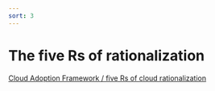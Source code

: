 ```yaml
---
sort: 3
---
```


# The five Rs of rationalization

[Cloud Adoption Framework / five Rs of cloud rationalization ](https://learn.microsoft.com/en-us/azure/cloud-adoption-framework/digital-estate/5-rs-of-rationalization)